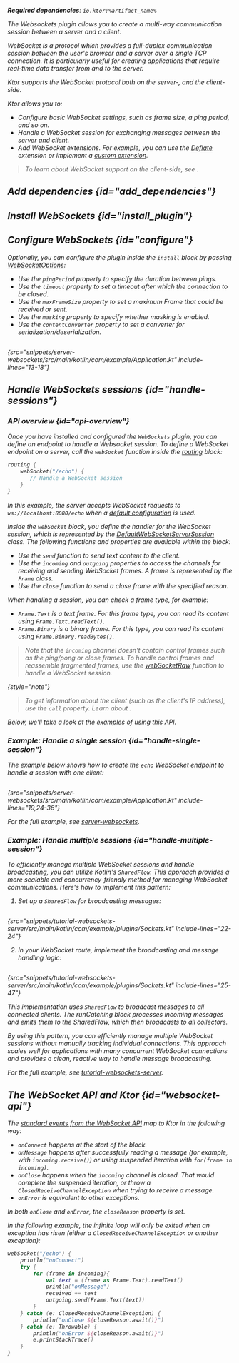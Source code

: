 [//]: # (title: WebSockets)

<show-structure for="chapter" depth="2"/>

<var name="plugin_name" value="WebSockets"/>
<var name="package_name" value="io.ktor.server.websocket"/>
<var name="artifact_name" value="ktor-server-websockets"/>

<tldr>
<p>
<b>Required dependencies</b>: <code>io.ktor:%artifact_name%</code>
</p>
<var name="example_name" value="server-websockets"/>
<include from="lib.topic" element-id="download_example"/>
<include from="lib.topic" element-id="native_server_supported"/>
</tldr>

<link-summary>
The Websockets plugin allows you to create a multi-way communication session between a server and a client.
</link-summary>

<snippet id="websockets-description">

WebSocket is a protocol which provides a full-duplex communication session between the user's browser and a server over
a single TCP connection. It is particularly useful for creating applications that require real-time data transfer from
and to the server.

Ktor supports the WebSocket protocol both on the server-, and the client-side.

</snippet>

Ktor allows you to:

* Configure basic WebSocket settings, such as frame size, a ping period, and so on.
* Handle a WebSocket session for exchanging messages between the server and client.
* Add WebSocket extensions. For example, you can use the [Deflate](server-websocket-deflate.md) extension or
  implement a [custom extension](server-websocket-extensions.md).

> To learn about WebSocket support on the client-side, see [](client-websockets.md).

## Add dependencies {id="add_dependencies"}

<include from="lib.topic" element-id="add_ktor_artifact_intro"/>
<include from="lib.topic" element-id="add_ktor_artifact"/>

## Install WebSockets {id="install_plugin"}

<include from="lib.topic" element-id="install_plugin"/>

## Configure WebSockets {id="configure"}

Optionally, you can configure the plugin inside the `install` block by
passing [WebSocketOptions](https://api.ktor.io/ktor-server/ktor-server-plugins/ktor-server-websockets/io.ktor.server.websocket/-web-sockets/-web-socket-options/index.html):

* Use the `pingPeriod` property to specify the duration between pings.
* Use the `timeout` property to set a timeout after which the connection to be closed.
* Use the `maxFrameSize` property to set a maximum Frame that could be received or sent.
* Use the `masking` property to specify whether masking is enabled.
* Use the `contentConverter` property to set a converter for serialization/deserialization.

```kotlin
```

{src="snippets/server-websockets/src/main/kotlin/com/example/Application.kt" include-lines="13-18"}

## Handle WebSockets sessions {id="handle-sessions"}

### API overview {id="api-overview"}

Once you have installed and configured the `WebSockets` plugin, you can define an endpoint to handle a Websocket
session. To define a WebSocket endpoint on a server, call the `webSocket` function inside
the [routing](server-routing.md#define_route) block:

```kotlin
routing { 
    webSocket("/echo") {
       // Handle a WebSocket session
    }
}
```

In this example, the server accepts WebSocket requests to `ws://localhost:8080/echo` when
a [default configuration](server-configuration-file.topic) is used.

Inside the `webSocket` block, you define the handler for the WebSocket session, which is represented by
the [DefaultWebSocketServerSession](https://api.ktor.io/ktor-server/ktor-server-plugins/ktor-server-websockets/io.ktor.server.websocket/-default-web-socket-server-session/index.html)
class.
The following functions and properties are available within the block:

* Use the `send` function to send text content to the client.
* Use the `incoming` and `outgoing` properties to access the channels for receiving and sending WebSocket frames. A
  frame is represented by the `Frame` class.
* Use the `close` function to send a close frame with the specified reason.

When handling a session, you can check a frame type, for example:

* `Frame.Text` is a text frame. For this frame type, you can read its content using `Frame.Text.readText()`.
* `Frame.Binary` is a binary frame. For this type, you can read its content using `Frame.Binary.readBytes()`.

> Note that the `incoming` channel doesn't contain control frames such as the ping/pong or close frames.
> To handle control frames and reassemble fragmented frames, use
the [webSocketRaw](https://api.ktor.io/ktor-server/ktor-server-plugins/ktor-server-websockets/io.ktor.server.websocket/web-socket-raw.html)
function to handle a WebSocket session.
>
{style="note"}

> To get information about the client (such as the client's IP address), use the `call` property. Learn
about [](server-requests.md#request_information).

Below, we'll take a look at the examples of using this API.

### Example: Handle a single session {id="handle-single-session"}

The example below shows how to create the `echo` WebSocket endpoint to handle a session with one client:

```kotlin
```

{src="snippets/server-websockets/src/main/kotlin/com/example/Application.kt" include-lines="19,24-36"}

For the full example,
see [server-websockets](https://github.com/ktorio/ktor-documentation/tree/%ktor_version%/codeSnippets/snippets/server-websockets).

### Example: Handle multiple sessions {id="handle-multiple-session"}

To efficiently manage multiple WebSocket sessions and handle broadcasting, you can utilize Kotlin's `SharedFlow`. This approach provides a more scalable and concurrency-friendly method for managing WebSocket communications. Here's how to implement this pattern:

1. Set up a `SharedFlow` for broadcasting messages:

```kotlin
```
{src="snippets/tutorial-websockets-server/src/main/kotlin/com/example/plugins/Sockets.kt" include-lines="22-24"}

2. In your WebSocket route, implement the broadcasting and message handling logic:

```kotlin
```

{src="snippets/tutorial-websockets-server/src/main/kotlin/com/example/plugins/Sockets.kt" include-lines="25-47"}

This implementation uses `SharedFlow` to broadcast messages to all connected clients. The runCatching block processes incoming messages and emits them to the SharedFlow, which then broadcasts to all collectors.

By using this pattern, you can efficiently manage multiple WebSocket sessions without manually tracking individual connections. This approach scales well for applications with many concurrent WebSocket connections and provides a clean, reactive way to handle message broadcasting.

For the full example,
see [tutorial-websockets-server](https://github.com/ktorio/ktor-documentation/tree/%ktor_version%/codeSnippets/snippets/tutorial-websockets-server).

## The WebSocket API and Ktor {id="websocket-api"}

The [standard events from the WebSocket API](https://developer.mozilla.org/en-US/docs/Web/API/WebSockets_API) map to
Ktor in the following way:

* `onConnect` happens at the start of the block.
* `onMessage` happens after successfully reading a message (for example, with `incoming.receive()`) or using suspended
  iteration with `for(frame in incoming)`.
* `onClose` happens when the `incoming` channel is closed. That would complete the suspended iteration, or throw
  a `ClosedReceiveChannelException` when trying to receive a message.
* `onError` is equivalent to other exceptions.

In both `onClose` and `onError`, the `closeReason` property is set.

In the following example, the infinite loop will only be exited when an exception has risen (either
a `ClosedReceiveChannelException` or another exception):

```kotlin
webSocket("/echo") {
    println("onConnect")
    try {
        for (frame in incoming){
            val text = (frame as Frame.Text).readText()
            println("onMessage")
            received += text
            outgoing.send(Frame.Text(text))
        }
    } catch (e: ClosedReceiveChannelException) {
        println("onClose ${closeReason.await()}")
    } catch (e: Throwable) {
        println("onError ${closeReason.await()}")
        e.printStackTrace()
    }
}
```


